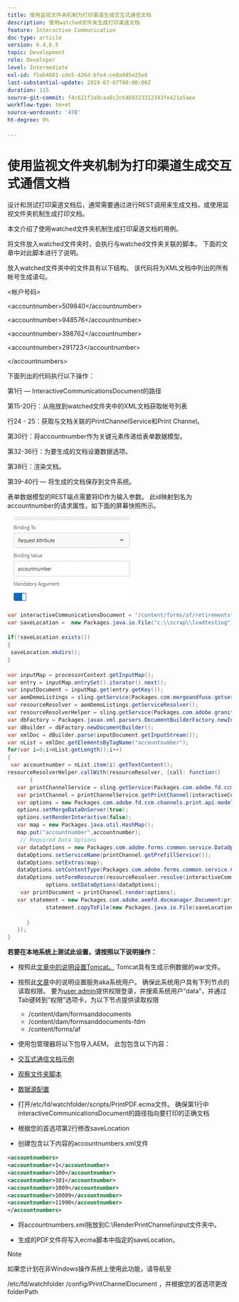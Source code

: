 ```yaml
---
title: 使用监视文件夹机制为打印渠道生成交互式通信文档
description: 使用watched文件夹生成打印渠道文档
feature: Interactive Communication
doc-type: article
version: 6.4,6.5
topic: Development
role: Developer
level: Intermediate
exl-id: f5ab4801-cde5-426d-bfe4-ce0a985e25e8
last-substantial-update: 2019-07-07T00:00:00Z
duration: 115
source-git-commit: f4c621f3a9caa8c2c64b8323312343fe421a5aee
workflow-type: tm+mt
source-wordcount: '478'
ht-degree: 0%

---
```


# 使用监视文件夹机制为打印渠道生成交互式通信文档

设计和测试打印渠道文档后，通常需要通过进行REST调用来生成文档，或使用监视文件夹机制生成打印文档。

本文介绍了使用watched文件夹机制生成打印渠道文档的用例。

将文件放入watched文件夹时，会执行与watched文件夹关联的脚本。 下面的文章中对此脚本进行了说明。

放入watched文件夹中的文件具有以下结构。 该代码将为XML文档中列出的所有帐号生成语句。

&lt;帐户号码>

&lt;accountnumber>509840&lt;/accountnumber>

&lt;accountnumber>948576&lt;/accountnumber>

&lt;accountnumber>398762&lt;/accountnumber>

&lt;accountnumber>291723&lt;/accountnumber>

&lt;/accountnumbers>

下面列出的代码执行以下操作：

第1行 — InteractiveCommunicationsDocument的路径

第15-20行：从拖放到watched文件夹中的XML文档获取帐号列表

行24 - 25：获取与文档关联的PrintChannelService和Print Channel。

第30行：将accountnumber作为关键元素传递给表单数据模型。

第32-36行：为要生成的文档设置数据选项。

第38行：渲染文档。

第39-40行 — 将生成的文档保存到文件系统。

表单数据模型的REST端点需要将ID作为输入参数。 此id映射到名为accountnumber的请求属性，如下面的屏幕快照所示。

![requestattribute](assets/requestattributeprintchannel.gif)

```java
var interactiveCommunicationsDocument = "/content/forms/af/retirementstatementprint/channels/print/";
var saveLocation =  new Packages.java.io.File("c:\\scrap\\loadtesting");

if(!saveLocation.exists())
{
 saveLocation.mkdirs();
}

var inputMap = processorContext.getInputMap();
var entry = inputMap.entrySet().iterator().next();
var inputDocument = inputMap.get(entry.getKey());
var aemDemoListings = sling.getService(Packages.com.mergeandfuse.getserviceuserresolver.GetResolver);
var resourceResolver = aemDemoListings.getServiceResolver();
var resourceResolverHelper = sling.getService(Packages.com.adobe.granite.resourceresolverhelper.ResourceResolverHelper);
var dbFactory = Packages.javax.xml.parsers.DocumentBuilderFactory.newInstance();
var dBuilder = dbFactory.newDocumentBuilder();
var xmlDoc = dBuilder.parse(inputDocument.getInputStream());
var nList = xmlDoc.getElementsByTagName("accountnumber");
for(var i=0;i<nList.getLength();i++)
{
 var accountnumber = nList.item(i).getTextContent();
resourceResolverHelper.callWith(resourceResolver, {call: function()
       {
   var printChannelService = sling.getService(Packages.com.adobe.fd.ccm.channels.print.api.service.PrintChannelService);
   var printChannel = printChannelService.getPrintChannel(interactiveCommunicationsDocument);
   var options = new Packages.com.adobe.fd.ccm.channels.print.api.model.PrintChannelRenderOptions();
   options.setMergeDataOnServer(true);
   options.setRenderInteractive(false);
   var map = new Packages.java.util.HashMap();
   map.put("accountnumber",accountnumber);
    // Required Data Options
   var dataOptions = new Packages.com.adobe.forms.common.service.DataOptions(); 
   dataOptions.setServiceName(printChannel.getPrefillService()); 
   dataOptions.setExtras(map); 
   dataOptions.setContentType(Packages.com.adobe.forms.common.service.ContentType.JSON);
   dataOptions.setFormResource(resourceResolver.resolve(interactiveCommunicationsDocument));
            options.setDataOptions(dataOptions); 
    var printDocument = printChannel.render(options);
   var statement = new Packages.com.adobe.aemfd.docmanager.Document(printDocument.getInputStream());
            statement.copyToFile(new Packages.java.io.File(saveLocation+"\\"+accountnumber+".pdf"));

      }
   });
}
```


**若要在本地系统上测试此设置，请按照以下说明操作：**

* 按照此[文章中的说明设置Tomcat。](/help/forms/ic-print-channel-tutorial/set-up-tomcat.md) Tomcat具有生成示例数据的war文件。
* 按照此[文章](/help/forms/adaptive-forms/service-user-tutorial-develop.md)中的说明设置服务aka系统用户。
确保此系统用户具有下列节点的读取权限。 要为[user admin](https://localhost:4502/useradmin)提供权限登录，并搜索系统用户“data”，并通过Tab键转到“权限”选项卡，为以下节点提供读取权限
   * /content/dam/formsanddocuments
   * /content/dam/formsanddocuments-fdm
   * /content/forms/af
* 使用包管理器将以下包导入AEM。 此包包含以下内容：


* [交互式通信文档示例](assets/retirementstatementprint.zip)
* [观察文件夹脚本](assets/printchanneldocumentusingwatchedfolder.zip)
* [数据源配置](assets/datasource.zip)

* 打开/etc/fd/watchfolder/scripts/PrintPDF.ecma文件。 确保第1行中interactiveCommunicationsDocument的路径指向要打印的正确文档

* 根据您的首选项第2行修改saveLocation

* 创建包含以下内容的accountnumbers.xml文件

```xml
<accountnumbers>
<accountnumber>1</accountnumber>
<accountnumber>100</accountnumber>
<accountnumber>101</accountnumber>
<accountnumber>1009</accountnumber>
<accountnumber>10009</accountnumber>
<accountnumber>11990</accountnumber>
</accountnumbers>
```


* 将accountnumbers.xml拖放到C:\RenderPrintChannel\input文件夹中。

* 生成的PDF文件将写入ecma脚本中指定的saveLocation。

>[!NOTE]
>
>如果您计划在非Windows操作系统上使用此功能，请导航至
>
>/etc/fd/watchfolder /config/PrintChannelDocument ，并根据您的首选项更改folderPath
